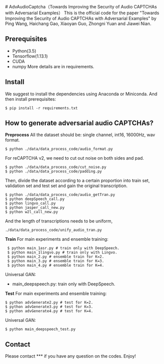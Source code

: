 ﻿﻿﻿# AdvAudioCaptcha（Towards Improving the Security of Audio CAPTCHAs with Adversarial Examples）
This is the official code for the paper "Towards Improving the Security of Audio CAPTCHAs with Adversarial Examples" by Ping Wang, Haichang Gao,  Xiaoyan Guo, Zhongni Yuan and Jiawei Nian.
## Prerequisites
 - Python(3.5)
 - Tensorflow(1.13.1)
 - CUDA
 - numpy
 More details are in requirements.
 ## Install
We suggest to install the dependencies using Anaconda or Miniconda. And then install prerequisites:

    $ pip install -r requirements.txt

## How to generate adversarial audio CAPTCHAs?

**Preprocess**
All the dataset should be:  single channel, int16, 16000Hz, wav format.

    $ python ./data/data_process_code/audio_format.py
  For reCAPTCHA v2, we need to cut out noise on both sides and pad.

    $ python ./data/data_process_code/cut_noise.py
    $ python ./data/data_process_code/padding.py
 Then, divide the dataset according to a certain proportion into train set, validation set and test set and gain the original transcription.

    $ python ./data/data_process_code/audio_getTran.py
    $ python deepSpeech_call.py
    $ python lingvo_call.py
    $ python jasper_call_new.py
    $ python w2l_call_new.py

And the length of transcriptions needs to be uniform,

    ./data/data_process_code/unify_audio_tran.py

**Train**
For main experiments and ensemble training:

     $ python main_1asr.py # train only with DeepSpeech.
     $ python main_1lingvo.py # train only with Lingvo.
     $ python main_2.py # ensemble train for K=2.
     $ python main_3.py # ensemble train for K=3.
     $ python main_4.py # ensemble train for K=4.

Universal GAN:

 - main_deepspeech.py: train only with DeepSpeech.

**Test**
For main experiments and ensemble training:

    $ python advGenerate2.py # test for K=2.
    $ python advGenerate3.py # test for K=3.
    $ python advGenerate4.py # test for K=4.

Universal GAN:

    $ python main_deepspeech_test.py

 



## Contact
Please contact *** if you have any question on the codes. Enjoy!
